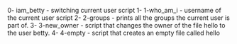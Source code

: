 0- iam_betty - switching current user script
1- 1-who_am_i - username of the current user script
2- 2-groups - prints all the groups the current user is part of.
3- 3-new_owner -  script that changes the owner of the file hello to the user betty.
4- 4-empty - script that creates an empty file called hello

